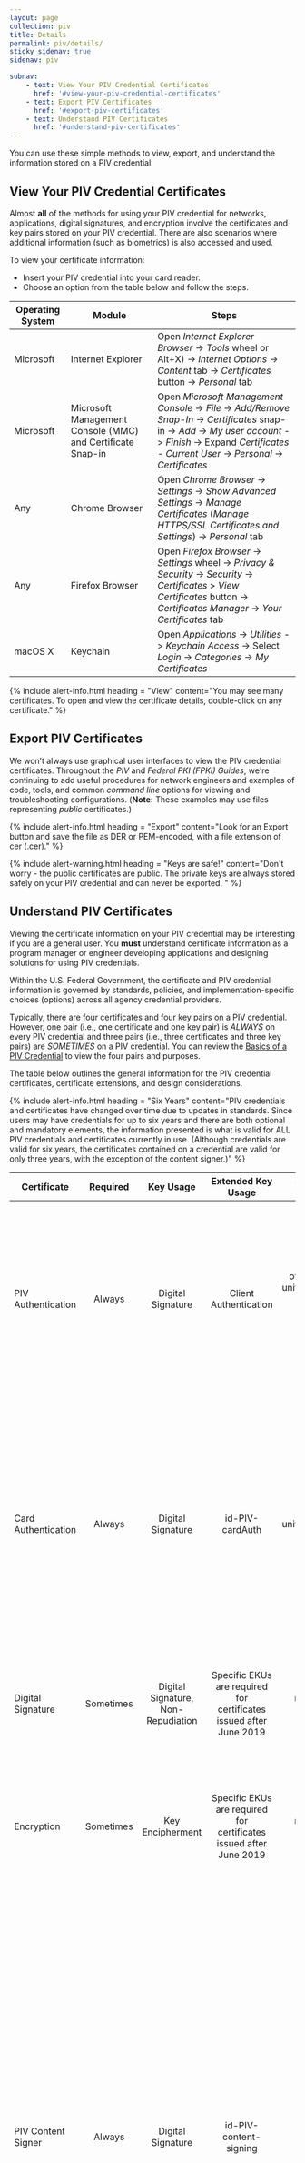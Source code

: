 ```yaml
---
layout: page
collection: piv
title: Details
permalink: piv/details/
sticky_sidenav: true
sidenav: piv

subnav:
    - text: View Your PIV Credential Certificates
      href: '#view-your-piv-credential-certificates'
    - text: Export PIV Certificates
      href: '#export-piv-certificates'
    - text: Understand PIV Certificates
      href: '#understand-piv-certificates'
---
```


You can use these simple methods to view, export, and understand the information stored on a PIV credential.

## View Your PIV Credential Certificates

Almost **all** of the methods for using your PIV credential for networks, applications, digital signatures, and encryption involve the certificates and key pairs stored on your PIV credential.  There are also scenarios where additional information (such as biometrics) is also accessed and used. 

To view your certificate information:

-   Insert your PIV credential into your card reader.
-   Choose an option from the table below and follow the steps.

| Operating System     | Module   | Steps |
| -------------             |----|----|
| Microsoft   | Internet Explorer  | Open _Internet Explorer Browser_ -> _Tools_ wheel or Alt+X) -> _Internet Options_ -> _Content_ tab -> _Certificates_ button -> _Personal_ tab  |
| Microsoft       | Microsoft Management Console (MMC) and Certificate Snap-in  |  Open _Microsoft Management Console_ -> _File_ -> _Add/Remove Snap-In_ -> _Certificates_ snap-in -> _Add_ -> _My user account_ -> _Finish_ -> Expand _Certificates - Current User_ -> _Personal_ -> _Certificates_   |
| Any   | Chrome Browser  | Open _Chrome Browser_ -> _Settings_ -> _Show Advanced Settings_ -> _Manage Certificates_ (_Manage HTTPS/SSL Certificates and Settings_)  -> _Personal_ tab  |
| Any   | Firefox Browser  | Open _Firefox Browser_ -> _Settings_ wheel -> _Privacy & Security_ -> _Security_ -> _Certificates_ > _View Certificates_ button -> _Certificates Manager_ -> _Your Certificates_ tab
| macOS X   | Keychain  | Open _Applications_ -> _Utilities_ -> _Keychain Access_ -> Select _Login_ -> _Categories_ -> _My Certificates_  |

{% include alert-info.html heading = "View" content="You may see many certificates.  To open and view the certificate details, double-click on any certificate." %}

## Export PIV Certificates
We won’t always use graphical user interfaces to view the PIV credential certificates. Throughout the _PIV_ and _Federal PKI (FPKI) Guides_, we're continuing to add useful procedures for network engineers and examples of code, tools, and common _command line_ options for viewing and troubleshooting configurations.  (**Note:** These examples may use files representing _public_ certificates.)

{% include alert-info.html heading = "Export" content="Look for an Export button and save the file as DER or PEM-encoded, with a file extension of cer (.cer)." %}

{% include alert-warning.html heading = "Keys are safe!" content="Don't worry - the public certificates are public.  The private keys are always stored safely on your PIV credential and can never be exported. " %}

## Understand PIV Certificates

Viewing the certificate information on your PIV credential may be interesting if you are a general user.  You **must** understand certificate information as a program manager or engineer developing applications and designing solutions for using PIV credentials.

Within the U.S. Federal Government, the certificate and PIV credential information is governed by standards, policies, and implementation-specific choices (options) across all agency credential providers.

Typically, there are four certificates and four key pairs on a PIV credential.  However, one pair (i.e., one certificate and one key pair) is *ALWAYS* on every PIV credential and three pairs (i.e., three certificates and three key pairs) are *SOMETIMES* on a PIV credential.  You can review the [Basics of a PIV Credential](../basics/) to view the four pairs and purposes.

The table below outlines the general information for the PIV credential certificates, certificate extensions, and design considerations. 

{% include alert-info.html heading = "Six Years" content="PIV credentials and certificates have changed over time due to updates in standards.  Since users may have credentials for up to six years and there are both optional and mandatory elements, the information presented is what is valid for ALL PIV credentials and certificates currently in use. (Although credentials are valid for six years, the certificates contained on a credential are valid for only three years, with the exception of the content signer.)" %}

| Certificate              | Required  | Key Usage  |  Extended Key Usage  | Subject Alternative Name | Design Considerations |
| -------------            |:----:      |:----:               |:----:               |:----:|  ----|
| PIV Authentication       |Always      | Digital Signature            | Client Authentication           | otherName = FASC-N;<br> uniformResourceIdentifier = UUID;<br>Principal Name = _prefix_@_suffix_  | Principal Name values are **not** required by policy to be present in all Subject Alternative Name extensions. The Card UUID may also commonly be referred to as the Global Unique Identifier (GUID). |
| Card Authentication      |Always      | Digital Signature            | id-PIV-cardAuth            |  Name = FASC-N; <br>uniformResourceIdentifier = UUID|   Card Authentication must be included in new and replacement PIV credentials issued after August 2014; it is not expected that **all** PIV credentials will have Card Authentication certificates until September 2019. The Card UUID may also commonly be referred to as the GUID. |
| Digital Signature        |Sometimes      | Digital Signature, Non-Repudiation            | Specific EKUs are required for certificates issued after June 2019            |  rfc822name = email address | Email address is **not** required by policy. Email address may be multi-valued attributes and include email aliases. |
| Encryption               |Sometimes      | Key Encipherment            | Specific EKUs are required for certificates issued after June 2019            |  rfc822name = email address |  Email address is **not** required by policy. Encryption certificates that represent available, retired encryption key pairs may exist, depending on the PIV issuer. |
| PIV Content Signer  | Always  | Digital Signature  | id-PIV-content-signing  | N/A  | The PIV content signer is not a user specific certificate, but is configured in the card management system.  It is intended to ensure the integrity of the digital information stored on the card (e.g., biographic, biometric and other card personalization details). Physical Access Control Systems (PACS) are the primary relying party for these certificates.  This certificate is unavailable in most logical trust stores, but users can leverate the [Card Conformance Tool (CCT](https://playbooks.idmanagement.gov/fpki/tools/cct/) if they would like to extract and view the PIV content signing certificate.  |

Additional useful information:

-   All key pairs for users are 2048-bit (RSA) keys
-   All certificates issued and certified as _PIV_ are SHA-256 signed
-   If you are working with _Common Access Cards_, you may still encounter SHA-1-signed certificates and might _not_ see a Card Authentication certificate
-   There has been testing in some infrastructures to migrate to Elliptic Curve Cryptography (ECC), but there are no ECC certificates for users in production as of the date of this guide
-   There has been testing in some infrastructures to migrate to 3072-bit (RSA) certificates, but there are no 3072-bit certificates for users in production as of the date of this guide

In-depth details on the certificate profiles are contained in the current and historical Federal Public Key Infrastructure (FPKI) policy documents. The most recent policy and certificate profile documents may be found on IDManagement.gov's [Federal Public Key Infrastructure page](https://www.idmanagement.gov/topics/fpki/#certificate-policies){:target="_blank"}{:rel="noopener noreferrer"}.

